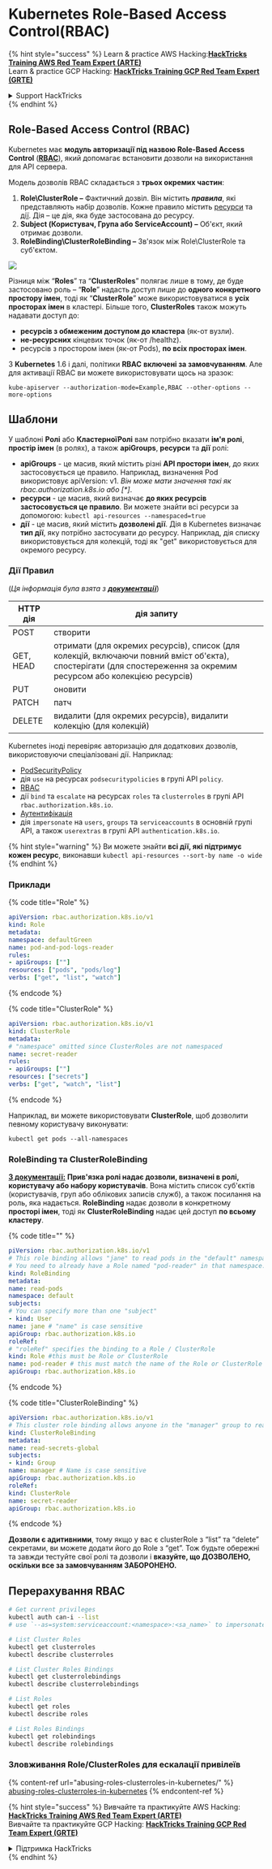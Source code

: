 # Kubernetes Role-Based Access Control(RBAC)

{% hint style="success" %}
Learn & practice AWS Hacking:<img src="../../.gitbook/assets/image (1) (1).png" alt="" data-size="line">[**HackTricks Training AWS Red Team Expert (ARTE)**](https://training.hacktricks.xyz/courses/arte)<img src="../../.gitbook/assets/image (1) (1).png" alt="" data-size="line">\
Learn & practice GCP Hacking: <img src="../../.gitbook/assets/image (2).png" alt="" data-size="line">[**HackTricks Training GCP Red Team Expert (GRTE)**<img src="../../.gitbook/assets/image (2).png" alt="" data-size="line">](https://training.hacktricks.xyz/courses/grte)

<details>

<summary>Support HackTricks</summary>

* Check the [**subscription plans**](https://github.com/sponsors/carlospolop)!
* **Join the** 💬 [**Discord group**](https://discord.gg/hRep4RUj7f) or the [**telegram group**](https://t.me/peass) or **follow** us on **Twitter** 🐦 [**@hacktricks\_live**](https://twitter.com/hacktricks\_live)**.**
* **Share hacking tricks by submitting PRs to the** [**HackTricks**](https://github.com/carlospolop/hacktricks) and [**HackTricks Cloud**](https://github.com/carlospolop/hacktricks-cloud) github repos.

</details>
{% endhint %}

## Role-Based Access Control (RBAC)

Kubernetes має **модуль авторизації під назвою Role-Based Access Control** ([**RBAC**](https://kubernetes.io/docs/reference/access-authn-authz/rbac/)), який допомагає встановити дозволи на використання для API сервера.

Модель дозволів RBAC складається з **трьох окремих частин**:

1. **Role\ClusterRole ­–** Фактичний дозвіл. Він містить _**правила**_, які представляють набір дозволів. Кожне правило містить [ресурси](https://kubernetes.io/docs/reference/kubectl/overview/#resource-types) та [дії](https://kubernetes.io/docs/reference/access-authn-authz/authorization/#determine-the-request-verb). Дія – це дія, яка буде застосована до ресурсу.
2. **Subject (Користувач, Група або ServiceAccount) –** Об'єкт, який отримає дозволи.
3. **RoleBinding\ClusterRoleBinding –** Зв'язок між Role\ClusterRole та суб'єктом.

![](https://www.cyberark.com/wp-content/uploads/2018/12/rolebiding\_serviceaccount\_and\_role-1024x551.png)

Різниця між “**Roles**” та “**ClusterRoles**” полягає лише в тому, де буде застосовано роль – “**Role**” надасть доступ лише до **одного** **конкретного** **простору імен**, тоді як “**ClusterRole**” може використовуватися в **усіх просторах імен** в кластері. Більше того, **ClusterRoles** також можуть надавати доступ до:

* **ресурсів з обмеженим доступом до кластера** (як-от вузли).
* **не-ресурсних** кінцевих точок (як-от /healthz).
* ресурсів з простором імен (як-от Pods), **по всіх просторах імен**.

З **Kubernetes** 1.6 і далі, політики **RBAC** **включені за замовчуванням**. Але для активації RBAC ви можете використовувати щось на зразок:
```
kube-apiserver --authorization-mode=Example,RBAC --other-options --more-options
```
## Шаблони

У шаблоні **Ролі** або **КластерноїРолі** вам потрібно вказати **ім'я ролі**, **простір імен** (в ролях), а також **apiGroups**, **ресурси** та **дії** ролі:

* **apiGroups** - це масив, який містить різні **API простори імен**, до яких застосовується це правило. Наприклад, визначення Pod використовує apiVersion: v1. _Він може мати значення такі як rbac.authorization.k8s.io або \[\*]_.
* **ресурси** - це масив, який визначає **до яких ресурсів застосовується це правило**. Ви можете знайти всі ресурси за допомогою: `kubectl api-resources --namespaced=true`
* **дії** - це масив, який містить **дозволені дії**. Дія в Kubernetes визначає **тип дії**, яку потрібно застосувати до ресурсу. Наприклад, дія списку використовується для колекцій, тоді як "get" використовується для окремого ресурсу.

### Дії Правил

(_Ця інформація була взята з_ [_**документації**_](https://kubernetes.io/docs/reference/access-authn-authz/authorization/#determine-the-request-verb))

| HTTP дія | дія запиту                                                                                                                                                  |
| -------- | ------------------------------------------------------------------------------------------------------------------------------------------------------------- |
| POST     | створити                                                                                                                                                     |
| GET, HEAD| отримати (для окремих ресурсів), список (для колекцій, включаючи повний вміст об'єкта), спостерігати (для спостереження за окремим ресурсом або колекцією ресурсів) |
| PUT      | оновити                                                                                                                                                     |
| PATCH    | патч                                                                                                                                                        |
| DELETE   | видалити (для окремих ресурсів), видалити колекцію (для колекцій)                                                                                         |

Kubernetes іноді перевіряє авторизацію для додаткових дозволів, використовуючи спеціалізовані дії. Наприклад:

* [PodSecurityPolicy](https://kubernetes.io/docs/concepts/policy/pod-security-policy/)
* дія `use` на ресурсах `podsecuritypolicies` в групі API `policy`.
* [RBAC](https://kubernetes.io/docs/reference/access-authn-authz/rbac/#privilege-escalation-prevention-and-bootstrapping)
* дії `bind` та `escalate` на ресурсах `roles` та `clusterroles` в групі API `rbac.authorization.k8s.io`.
* [Аутентифікація](https://kubernetes.io/docs/reference/access-authn-authz/authentication/)
* дія `impersonate` на `users`, `groups` та `serviceaccounts` в основній групі API, а також `userextras` в групі API `authentication.k8s.io`.

{% hint style="warning" %}
Ви можете знайти **всі дії, які підтримує кожен ресурс**, виконавши `kubectl api-resources --sort-by name -o wide`
{% endhint %}

### Приклади

{% code title="Role" %}
```yaml
apiVersion: rbac.authorization.k8s.io/v1
kind: Role
metadata:
namespace: defaultGreen
name: pod-and-pod-logs-reader
rules:
- apiGroups: [""]
resources: ["pods", "pods/log"]
verbs: ["get", "list", "watch"]
```
{% endcode %}

{% code title="ClusterRole" %}
```yaml
apiVersion: rbac.authorization.k8s.io/v1
kind: ClusterRole
metadata:
# "namespace" omitted since ClusterRoles are not namespaced
name: secret-reader
rules:
- apiGroups: [""]
resources: ["secrets"]
verbs: ["get", "watch", "list"]
```
{% endcode %}

Наприклад, ви можете використовувати **ClusterRole**, щоб дозволити певному користувачу виконувати:
```
kubectl get pods --all-namespaces
```
### **RoleBinding та ClusterRoleBinding**

[**З документації:**](https://kubernetes.io/docs/reference/access-authn-authz/rbac/#rolebinding-and-clusterrolebinding) **Прив'язка ролі надає дозволи, визначені в ролі, користувачу або набору користувачів**. Вона містить список суб'єктів (користувачів, груп або облікових записів служб), а також посилання на роль, яка надається. **RoleBinding** надає дозволи в конкретному **просторі імен**, тоді як **ClusterRoleBinding** надає цей доступ **по всьому кластеру**.

{% code title="" %}
```yaml
piVersion: rbac.authorization.k8s.io/v1
# This role binding allows "jane" to read pods in the "default" namespace.
# You need to already have a Role named "pod-reader" in that namespace.
kind: RoleBinding
metadata:
name: read-pods
namespace: default
subjects:
# You can specify more than one "subject"
- kind: User
name: jane # "name" is case sensitive
apiGroup: rbac.authorization.k8s.io
roleRef:
# "roleRef" specifies the binding to a Role / ClusterRole
kind: Role #this must be Role or ClusterRole
name: pod-reader # this must match the name of the Role or ClusterRole you wish to bind to
apiGroup: rbac.authorization.k8s.io
```
{% endcode %}

{% code title="ClusterRoleBinding" %}
```yaml
apiVersion: rbac.authorization.k8s.io/v1
# This cluster role binding allows anyone in the "manager" group to read secrets in any namespace.
kind: ClusterRoleBinding
metadata:
name: read-secrets-global
subjects:
- kind: Group
name: manager # Name is case sensitive
apiGroup: rbac.authorization.k8s.io
roleRef:
kind: ClusterRole
name: secret-reader
apiGroup: rbac.authorization.k8s.io
```
{% endcode %}

**Дозволи є адитивними**, тому якщо у вас є clusterRole з “list” та “delete” секретами, ви можете додати його до Role з “get”. Тож будьте обережні та завжди тестуйте свої ролі та дозволи і **вказуйте, що ДОЗВОЛЕНО, оскільки все за замовчуванням ЗАБОРОНЕНО.**

## **Перерахування RBAC**
```bash
# Get current privileges
kubectl auth can-i --list
# use `--as=system:serviceaccount:<namespace>:<sa_name>` to impersonate a service account

# List Cluster Roles
kubectl get clusterroles
kubectl describe clusterroles

# List Cluster Roles Bindings
kubectl get clusterrolebindings
kubectl describe clusterrolebindings

# List Roles
kubectl get roles
kubectl describe roles

# List Roles Bindings
kubectl get rolebindings
kubectl describe rolebindings
```
### Зловживання Role/ClusterRoles для ескалації привілеїв

{% content-ref url="abusing-roles-clusterroles-in-kubernetes/" %}
[abusing-roles-clusterroles-in-kubernetes](abusing-roles-clusterroles-in-kubernetes/)
{% endcontent-ref %}

{% hint style="success" %}
Вивчайте та практикуйте AWS Hacking:<img src="../../.gitbook/assets/image (1) (1).png" alt="" data-size="line">[**HackTricks Training AWS Red Team Expert (ARTE)**](https://training.hacktricks.xyz/courses/arte)<img src="../../.gitbook/assets/image (1) (1).png" alt="" data-size="line">\
Вивчайте та практикуйте GCP Hacking: <img src="../../.gitbook/assets/image (2).png" alt="" data-size="line">[**HackTricks Training GCP Red Team Expert (GRTE)**<img src="../../.gitbook/assets/image (2).png" alt="" data-size="line">](https://training.hacktricks.xyz/courses/grte)

<details>

<summary>Підтримка HackTricks</summary>

* Перевірте [**плани підписки**](https://github.com/sponsors/carlospolop)!
* **Приєднуйтесь до** 💬 [**групи Discord**](https://discord.gg/hRep4RUj7f) або [**групи Telegram**](https://t.me/peass) або **слідкуйте** за нами в **Twitter** 🐦 [**@hacktricks\_live**](https://twitter.com/hacktricks\_live)**.**
* **Діліться хакерськими трюками, надсилаючи PR до** [**HackTricks**](https://github.com/carlospolop/hacktricks) та [**HackTricks Cloud**](https://github.com/carlospolop/hacktricks-cloud) репозиторіїв на github.

</details>
{% endhint %}

